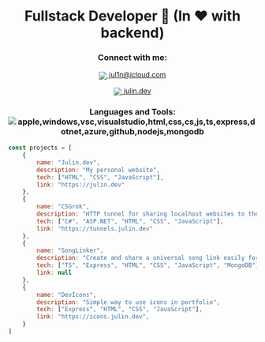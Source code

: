 <h1 align="center">Fullstack Developer 👋 (In ❤️ with backend)</h1>

<h3 align="center">Connect with me:</h3>
<p align="center" >
<a href="mailto:jul1n@icloud.com" target="_blank">
	<img src="https://icons.julin.dev/icons?i=applemail&size=30" align="center">
	jul1n@icloud.com
</p>
<p align="center" >
	<a href="https://julin.dev" target="_blank" style="border-radius:10%">
		<img src="https://icons.julin.dev/icons?i=wwwwh&size=30" align="center">
		julin.dev
    </a>
</p>

<h3 align="center">
Languages and Tools:
    <img align="center" src="https://icons.julin.dev/icons?i=apple,windows,vsc,visualstudio,html,css,cs,js,ts,express,dotnet,azure,github,nodejs,mongodb&size=40&space=20" alt="apple,windows,vsc,visualstudio,html,css,cs,js,ts,express,dotnet,azure,github,nodejs,mongodb"/>
</h3>

```javascript
const projects = [
    {
        name: "Julin.dev",
        description: "My personal website",
        tech: ["HTML", "CSS", "JavaScript"],
        link: "https://julin.dev"
    },
    {
        name: "CSGrok",
        description: "HTTP tunnel for sharing localhost websites to the public",
        tech: ["C#", "ASP.NET", "HTML", "CSS", "JavaScript"],
        link: "https://tunnels.julin.dev"
    },
    {
        name: "SongLinker",
        description: "Create and share a universal song link easily for all music platforms",
        tech: ["TS", "Express", "HTML", "CSS", "JavaScript", "MongoDB"],
        link: null
    },
    {
        name: "DevIcons",
        description: "Simple way to use icons in portfolio",
        tech: ["Express", "HTML", "CSS", "JavaScript"],
        link: "https://icons.julin.dev",
    }
]

    
```
